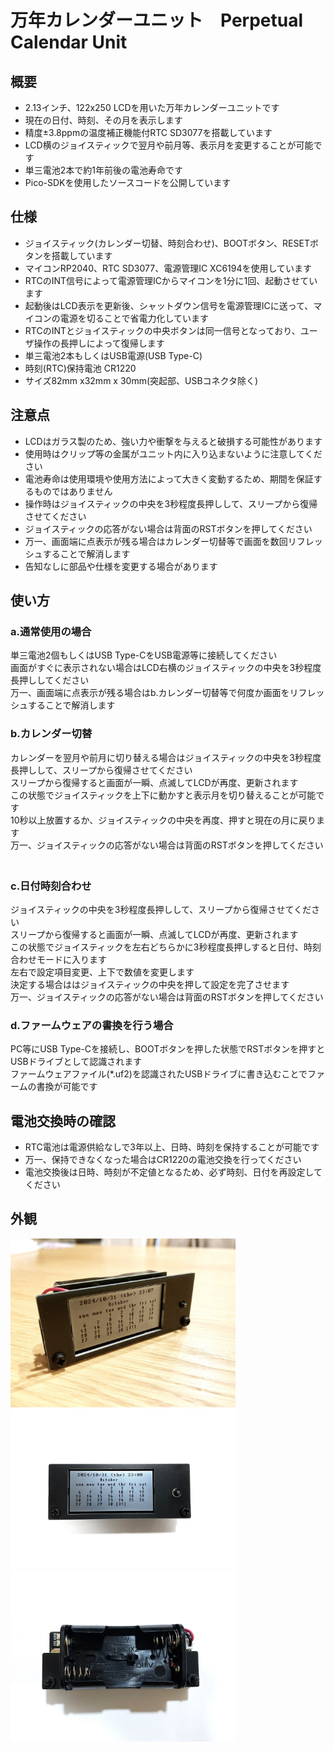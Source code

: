 # 万年カレンダーユニット　Perpetual Calendar Unit

## 概要 
  * 2.13インチ、122x250 LCDを用いた万年カレンダーユニットです  
  * 現在の日付、時刻、その月を表示します  
  * 精度±3.8ppmの温度補正機能付RTC SD3077を搭載しています  
  * LCD横のジョイスティックで翌月や前月等、表示月を変更することが可能です  
  * 単三電池2本で約1年前後の電池寿命です  
  * Pico-SDKを使用したソースコードを公開しています  
 

## 仕様  
  * ジョイスティック(カレンダー切替、時刻合わせ)、BOOTボタン、RESETボタンを搭載しています  
  * マイコンRP2040、RTC SD3077、電源管理IC XC6194を使用しています  
  * RTCのINT信号によって電源管理ICからマイコンを1分に1回、起動させています  
  * 起動後はLCD表示を更新後、シャットダウン信号を電源管理ICに送って、マイコンの電源を切ることで省電力化しています    
  * RTCのINTとジョイスティックの中央ボタンは同一信号となっており、ユーザ操作の長押しによって復帰します  
  * 単三電池2本もしくはUSB電源(USB Type-C)  
  * 時刻(RTC)保持電池 CR1220  
  * サイズ82mm x32mm x 30mm(突起部、USBコネクタ除く)


## 注意点
  * LCDはガラス製のため、強い力や衝撃を与えると破損する可能性があります     
  * 使用時はクリップ等の金属がユニット内に入り込まないように注意してください  
  * 電池寿命は使用環境や使用方法によって大きく変動するため、期間を保証するものではありません  
  * 操作時はジョイスティックの中央を3秒程度長押しして、スリープから復帰させてください  
  * ジョイスティックの応答がない場合は背面のRSTボタンを押してください  
  * 万一、画面端に点表示が残る場合はカレンダー切替等で画面を数回リフレッシュすることで解消します  
  * 告知なしに部品や仕様を変更する場合があります  
  
## 使い方  

### a.通常使用の場合  
 単三電池2個もしくはUSB Type-CをUSB電源等に接続してください  
 画面がすぐに表示されない場合はLCD右横のジョイスティックの中央を3秒程度長押ししてください  
 万一、画面端に点表示が残る場合はb.カレンダー切替等で何度か画面をリフレッシュすることで解消します  

### b.カレンダー切替  
 カレンダーを翌月や前月に切り替える場合はジョイスティックの中央を3秒程度長押しして、スリープから復帰させてください  
 スリープから復帰すると画面が一瞬、点滅してLCDが再度、更新されます  
 この状態でジョイスティックを上下に動かすと表示月を切り替えることが可能です  
 10秒以上放置するか、ジョイスティックの中央を再度、押すと現在の月に戻ります  
 万一、ジョイスティックの応答がない場合は背面のRSTボタンを押してください  
　
### c.日付時刻合わせ  
 ジョイスティックの中央を3秒程度長押しして、スリープから復帰させてください  
 スリープから復帰すると画面が一瞬、点滅してLCDが再度、更新されます  
 この状態でジョイスティックを左右どちらかに3秒程度長押しすると日付、時刻合わせモードに入ります  
 左右で設定項目変更、上下で数値を変更します  
 決定する場合ははジョイスティックの中央を押して設定を完了させます  
 万一、ジョイスティックの応答がない場合は背面のRSTボタンを押してください  
 
   
### d.ファームウェアの書換を行う場合
 PC等にUSB Type-Cを接続し、BOOTボタンを押した状態でRSTボタンを押すとUSBドライブとして認識されます  
 ファームウェアファイル(*.uf2)を認識されたUSBドライブに書き込むことでファームの書換が可能です  


## 電池交換時の確認
  * RTC電池は電源供給なしで3年以上、日時、時刻を保持することが可能です  
  * 万一、保持できなくなった場合はCR1220の電池交換を行ってください  
  * 電池交換後は日時、時刻が不定値となるため、必ず時刻、日付を再設定してください  

## 外観
<img src="img/img1.jpg" width="360">
<img src="img/img2.jpg" width="360">
<img src="img/img3.jpg" width="360">

